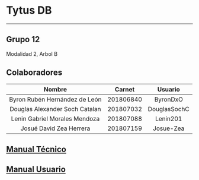 # Tytus DB
---
## Grupo 12
Modalidad 2, Arbol B
## Colaboradores
 
|            Nombre            		|   Carnet  	|Usuario|
|:----------------------------:|:---------:|:---------:|
| Byron Rubén Hernández de León  	| 201806840 	| ByronDxO  |	
| Douglas Alexander Soch Catalan 	| 201807032 	|  DouglasSochC |	
| Lenin Gabriel Morales Mendoza  	| 201807088 	|  Lenin201 |	
| Josué David Zea Herrera        	| 201807159 	| Josue-Zea |	

[Manual Técnico](docs/manual_tecnico.md)
---
[Manual Usuario](docs/manual_usuario.md)
---
